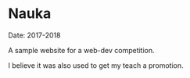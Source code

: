 # Nauka

Date: 2017-2018

A sample website for a web-dev competition.

I believe it was also used to get my teach a promotion.